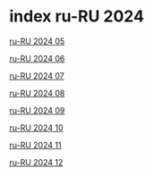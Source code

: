 # index ru-RU 2024

<a href="./05">ru-RU 2024 05</a>

<a href="./06">ru-RU 2024 06</a>

<a href="./07">ru-RU 2024 07</a>

<a href="./08">ru-RU 2024 08</a>

<a href="./09">ru-RU 2024 09</a>

<a href="./10">ru-RU 2024 10</a>

<a href="./11">ru-RU 2024 11</a>

<a href="./12">ru-RU 2024 12</a>
